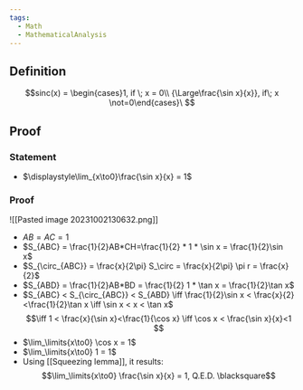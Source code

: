 ```yaml
---
tags:
  - Math
  - MathematicalAnalysis
---
```

## Definition
$$sinc(x) = \begin{cases}1, if \; x = 0\\ {\Large\frac{\sin x}{x}}, if\; x \not=0\end{cases}\ $$

## Proof 
### Statement
- $\displaystyle\lim_{x\to0}\frac{\sin x}{x} = 1$
### Proof
![[Pasted image 20231002130632.png]]
- $AB = AC = 1$
- $S_{ABC} = \frac{1}{2}AB*CH=\frac{1}{2} * 1 * \sin x = \frac{1}{2}\sin x$
- $S_{\circ_{ABC}} = \frac{x}{2\pi} S_\circ = \frac{x}{2\pi} \pi r = \frac{x}{2}$
- $S_{ABD} = \frac{1}{2}AB*BD = \frac{1}{2} 1 * \tan x = \frac{1}{2}\tan x$
- $S_{ABC} < S_{\circ_{ABC}} < S_{ABD} \iff \frac{1}{2}\sin x < \frac{x}{2}<\frac{1}{2}\tan x \iff \sin x < x < \tan x$
$$\iff 1 < \frac{x}{\sin x}<\frac{1}{\cos x} \iff \cos x < \frac{\sin x}{x}<1 $$
- $\lim_\limits{x\to0} \cos x = 1$
- $\lim_\limits{x\to0} 1 = 1$
- Using [[Squeezing lemma]], it results: $$\lim_\limits{x\to0} \frac{\sin x}{x} = 1, Q.E.D. \blacksquare$$